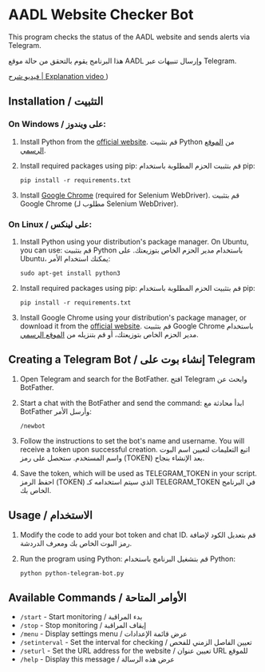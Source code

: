 ﻿# AADL Website Checker Bot

This program checks the status of the AADL website and sends alerts via Telegram.

هذا البرنامج يقوم بالتحقق من حالة موقع AADL وإرسال تنبيهات عبر Telegram.

[فيديو شرح | Explanation video ](https://www.tiktok.com/@terminal.dz/video/7388716489731362053))

## Installation / التثبيت

### On Windows / على ويندوز:

1. Install Python from the [official website](https://www.python.org/downloads/windows/).
   قم بتثبيت Python من [الموقع الرسمي](https://www.python.org/downloads/windows/).

2. Install required packages using pip:
   قم بتثبيت الحزم المطلوبة باستخدام pip:

    ```
    pip install -r requirements.txt
    ```

3. Install [Google Chrome](https://www.google.com/chrome/) (required for Selenium WebDriver).
   قم بتثبيت Google Chrome (مطلوب لـ Selenium WebDriver).

### On Linux / على لينكس:

1. Install Python using your distribution's package manager. On Ubuntu, you can use:
   قم بتثبيت Python باستخدام مدير الحزم الخاص بتوزيعتك. على Ubuntu، يمكنك استخدام الأمر:

    ```
    sudo apt-get install python3
    ```

2. Install required packages using pip:
   قم بتثبيت الحزم المطلوبة باستخدام pip:

    ```
    pip install -r requirements.txt
    ```

3. Install Google Chrome using your distribution's package manager, or download it from the [official website](https://www.google.com/chrome/).
   قم بتثبيت Google Chrome باستخدام مدير الحزم الخاص بتوزيعتك، أو قم بتنزيله من [الموقع الرسمي](https://www.google.com/chrome/).

## Creating a Telegram Bot / إنشاء بوت على Telegram

1. Open Telegram and search for the BotFather.
   افتح Telegram وابحث عن BotFather.

2. Start a chat with the BotFather and send the command:
   ابدأ محادثة مع BotFather وأرسل الأمر:

    ```
    /newbot
    ```

3. Follow the instructions to set the bot's name and username. You will receive a token upon successful creation.
   اتبع التعليمات لتعيين اسم البوت واسم المستخدم. ستحصل على رمز (TOKEN) بعد الإنشاء بنجاح.

4. Save the token, which will be used as TELEGRAM_TOKEN in your script.
   احفظ الرمز (TOKEN) الذي سيتم استخدامه كـ TELEGRAM_TOKEN في البرنامج الخاص بك.

## Usage / الاستخدام

1. Modify the code to add your bot token and chat ID.
   قم بتعديل الكود لإضافة رمز البوت الخاص بك ومعرف الدردشة.

2. Run the program using Python:
   قم بتشغيل البرنامج باستخدام Python:

    ```
    python python-telegram-bot.py
    ```

## Available Commands / الأوامر المتاحة

- `/start` - Start monitoring / بدء المراقبة
- `/stop` - Stop monitoring / إيقاف المراقبة
- `/menu` - Display settings menu / عرض قائمة الإعدادات
- `/setinterval` - Set the interval for checking / تعيين الفاصل الزمني للفحص
- `/seturl` - Set the URL address for the website / تعيين عنوان URL للموقع
- `/help` - Display this message / عرض هذه الرسالة
